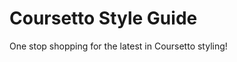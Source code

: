 Coursetto Style Guide
=====================

One stop shopping for the latest in Coursetto styling!
